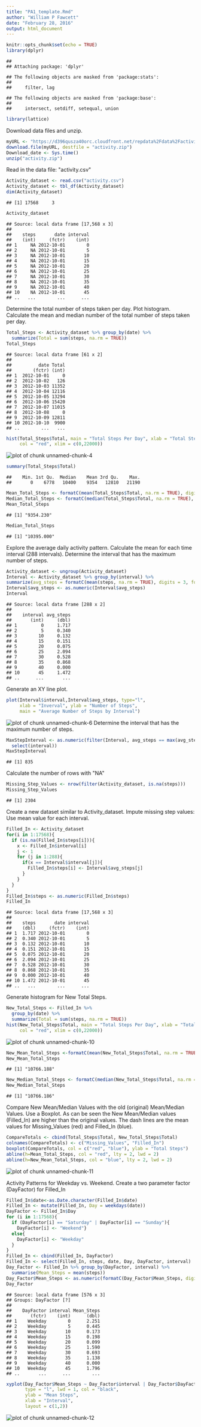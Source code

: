 ```yaml
---
title: "PA1_template.Rmd"
author: "William P Fawcett"
date: "February 28, 2016"
output: html_document
---
```



```r
knitr::opts_chunk$set(echo = TRUE)
library(dplyr)
```

```
## 
## Attaching package: 'dplyr'
```

```
## The following objects are masked from 'package:stats':
## 
##     filter, lag
```

```
## The following objects are masked from 'package:base':
## 
##     intersect, setdiff, setequal, union
```

```r
library(lattice)
```
Download data files and unzip.

```r
myURL <- "https://d396qusza40orc.cloudfront.net/repdata%2Fdata%2Factivity.zip"
download.file(myURL, destfile = "activity.zip")
Download_date <- Sys.time()
unzip("activity.zip")
```
Read in the data file: "activity.csv"

```r
Activity_dataset <- read.csv("activity.csv")
Activity_dataset <- tbl_df(Activity_dataset)
dim(Activity_dataset)
```

```
## [1] 17568     3
```

```r
Activity_dataset
```

```
## Source: local data frame [17,568 x 3]
## 
##    steps       date interval
##    (int)     (fctr)    (int)
## 1     NA 2012-10-01        0
## 2     NA 2012-10-01        5
## 3     NA 2012-10-01       10
## 4     NA 2012-10-01       15
## 5     NA 2012-10-01       20
## 6     NA 2012-10-01       25
## 7     NA 2012-10-01       30
## 8     NA 2012-10-01       35
## 9     NA 2012-10-01       40
## 10    NA 2012-10-01       45
## ..   ...        ...      ...
```
Determine the total number of steps taken per day.
Plot histogram.
Calculate the mean and median number of the total number of steps taken per day.

```r
Total_Steps <- Activity_dataset %>% group_by(date) %>% 
  summarize(Total = sum(steps, na.rm = TRUE))
Total_Steps
```

```
## Source: local data frame [61 x 2]
## 
##          date Total
##        (fctr) (int)
## 1  2012-10-01     0
## 2  2012-10-02   126
## 3  2012-10-03 11352
## 4  2012-10-04 12116
## 5  2012-10-05 13294
## 6  2012-10-06 15420
## 7  2012-10-07 11015
## 8  2012-10-08     0
## 9  2012-10-09 12811
## 10 2012-10-10  9900
## ..        ...   ...
```

```r
hist(Total_Steps$Total, main = "Total Steps Per Day", xlab = "Total Steps", 
     col = "red", xlim = c(0,22000))
```

![plot of chunk unnamed-chunk-4](figure/unnamed-chunk-4-1.png)

```r
summary(Total_Steps$Total)
```

```
##    Min. 1st Qu.  Median    Mean 3rd Qu.    Max. 
##       0    6778   10400    9354   12810   21190
```

```r
Mean_Total_Steps <- formatC(mean(Total_Steps$Total, na.rm = TRUE), digits = 3, format = "f")
Median_Total_Steps <- formatC(median(Total_Steps$Total, na.rm = TRUE), digits =3, format = "f")
Mean_Total_Steps
```

```
## [1] "9354.230"
```

```r
Median_Total_Steps
```

```
## [1] "10395.000"
```
Explore the average daily activity pattern.
Calculate the mean for each time interval (288 intervals).
Determine the interval that has the maximum number of steps.

```r
Activity_dataset <- ungroup(Activity_dataset)
Interval <- Activity_dataset %>% group_by(interval) %>% 
summarize(avg_steps = formatC(mean(steps, na.rm = TRUE), digits = 3, format = "f"))
Interval$avg_steps <- as.numeric(Interval$avg_steps)
Interval
```

```
## Source: local data frame [288 x 2]
## 
##    interval avg_steps
##       (int)     (dbl)
## 1         0     1.717
## 2         5     0.340
## 3        10     0.132
## 4        15     0.151
## 5        20     0.075
## 6        25     2.094
## 7        30     0.528
## 8        35     0.868
## 9        40     0.000
## 10       45     1.472
## ..      ...       ...
```
Generate an XY line plot.

```r
plot(Interval$interval,Interval$avg_steps, type="l",
     xlab = "Inverval", ylab = "Number of Steps", 
     main = "Average Number of Steps by Interval")
```

![plot of chunk unnamed-chunk-6](figure/unnamed-chunk-6-1.png)
Determine the interval that has the maximum number of steps.

```r
MaxStepInterval <- as.numeric(filter(Interval, avg_steps == max(avg_steps)) %>%
  select(interval))
MaxStepInterval
```

```
## [1] 835
```
Calculate the number of rows with "NA"

```r
Missing_Step_Values <- nrow(filter(Activity_dataset, is.na(steps)))
Missing_Step_Values
```

```
## [1] 2304
```
Create a new dataset similar to Activity_dataset.
Impute missing step values: Use mean value for each interval.

```r
Filled_In <- Activity_dataset
for(i in 1:17568){
  if (is.na(Filled_In$steps[i])){
    x <- Filled_In$interval[i]
    j <- 1
    for (j in 1:288){
      if(x == Interval$interval[j]){
        Filled_In$steps[i] <- Interval$avg_steps[j]
      }
    }
  }
}
Filled_In$steps <- as.numeric(Filled_In$steps)
Filled_In
```

```
## Source: local data frame [17,568 x 3]
## 
##    steps       date interval
##    (dbl)     (fctr)    (int)
## 1  1.717 2012-10-01        0
## 2  0.340 2012-10-01        5
## 3  0.132 2012-10-01       10
## 4  0.151 2012-10-01       15
## 5  0.075 2012-10-01       20
## 6  2.094 2012-10-01       25
## 7  0.528 2012-10-01       30
## 8  0.868 2012-10-01       35
## 9  0.000 2012-10-01       40
## 10 1.472 2012-10-01       45
## ..   ...        ...      ...
```
Generate histogram for New Total Steps.

```r
New_Total_Steps <- Filled_In %>% 
  group_by(date) %>% 
  summarize(Total = sum(steps, na.rm = TRUE))
hist(New_Total_Steps$Total, main = "Total Steps Per Day", xlab = "Total Steps", 
     col = "red", xlim = c(0,22000))
```

![plot of chunk unnamed-chunk-10](figure/unnamed-chunk-10-1.png)

```r
New_Mean_Total_Steps <-formatC(mean(New_Total_Steps$Total, na.rm = TRUE), digits = 3, format = "f") 
New_Mean_Total_Steps
```

```
## [1] "10766.188"
```

```r
New_Median_Total_Steps <- formatC(median(New_Total_Steps$Total, na.rm = TRUE), digits = 3, format = "f")
New_Median_Total_Steps
```

```
## [1] "10766.186"
```
Compare New Mean/Median Values with the old (original) Mean/Median Values.
Use a Boxplot. As can be seen the New Mean/Median values (Filled_In) are higher than the original values. The dash lines are the mean values for Missing_Values (red) and Filled_In (blue).

```r
CompareTotals <- cbind(Total_Steps$Total, New_Total_Steps$Total)
colnames(CompareTotals) <- c("Missing_Values", "Filled_In")
boxplot(CompareTotals, col = c("red", "blue"), ylab = "Total Steps")
abline(h=Mean_Total_Steps, col = "red", lty = 2, lwd = 2)
abline(h=New_Mean_Total_Steps, col = "blue", lty = 2, lwd = 2)
```

![plot of chunk unnamed-chunk-11](figure/unnamed-chunk-11-1.png)

Activity Patterns for Weekday vs. Weekend.
Create a two parameter factor (DayFactor) for Filled_In


```r
Filled_In$date<-as.Date.character(Filled_In$date)
Filled_In <- mutate(Filled_In, Day = weekdays(date))
DayFactor <- Filled_In$Day
for (i in 1:17568){
  if (DayFactor[i] == "Saturday" | DayFactor[i] == "Sunday"){
    DayFactor[i] <- "Weekend"}
  else{
    DayFactor[i] <- "Weekday"
  }
}
Filled_In <- cbind(Filled_In, DayFactor)
Filled_In <- select(Filled_In, steps, date, Day, DayFactor, interval)
Day_Factor <- Filled_In %>% group_by(DayFactor, interval) %>% 
  summarise(Mean_Steps = mean(steps))
Day_Factor$Mean_Steps <- as.numeric(formatC(Day_Factor$Mean_Steps, digits = 3, format = "f"))
Day_Factor
```

```
## Source: local data frame [576 x 3]
## Groups: DayFactor [?]
## 
##    DayFactor interval Mean_Steps
##       (fctr)    (int)      (dbl)
## 1    Weekday        0      2.251
## 2    Weekday        5      0.445
## 3    Weekday       10      0.173
## 4    Weekday       15      0.198
## 5    Weekday       20      0.099
## 6    Weekday       25      1.590
## 7    Weekday       30      0.693
## 8    Weekday       35      1.138
## 9    Weekday       40      0.000
## 10   Weekday       45      1.796
## ..       ...      ...        ...
```

```r
xyplot(Day_Factor$Mean_Steps ~ Day_Factor$interval | Day_Factor$DayFactor, 
       type = "l", lwd = 1, col = "black", 
       ylab = "Mean Steps", 
       xlab = "Interval",
       layout = c(1,2))
```

![plot of chunk unnamed-chunk-12](figure/unnamed-chunk-12-1.png)

